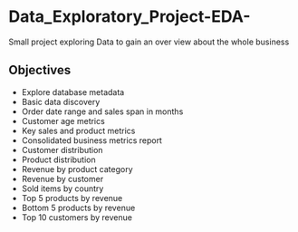 # Data_Exploratory_Project-EDA-
Small project exploring Data to gain an over view about the whole business

## Objectives
+ Explore database metadata
+ Basic data discovery
+ Order date range and sales span in months
+ Customer age metrics
+ Key sales and product metrics
+ Consolidated business metrics report
+ Customer distribution
+ Product distribution
+ Revenue by product category
+ Revenue by customer
+ Sold items by country
+ Top 5 products by revenue
+ Bottom 5 products by revenue
+ Top 10 customers by revenue

